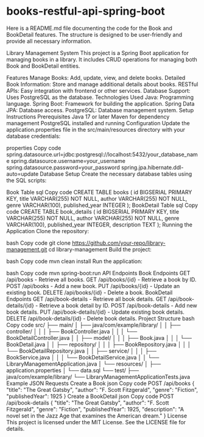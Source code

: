 ﻿# books-restful-api-spring-boot
Here is a README.md file documenting the code for the Book and BookDetail features. The structure is designed to be user-friendly and provide all necessary information.

Library Management System
This project is a Spring Boot application for managing books in a library. It includes CRUD operations for managing both Book and BookDetail entities.

Features
Manage Books: Add, update, view, and delete books.
Detailed Book Information: Store and manage additional details about books.
RESTful APIs: Easy integration with frontend or other services.
Database Support: Uses PostgreSQL as the database.
Technologies Used
Java: Programming language.
Spring Boot: Framework for building the application.
Spring Data JPA: Database access.
PostgreSQL: Database management system.
Setup Instructions
Prerequisites
Java 17 or later
Maven for dependency management
PostgreSQL installed and running
Configuration
Update the application.properties file in the src/main/resources directory with your database credentials:

properties
Copy code
spring.datasource.url=jdbc:postgresql://localhost:5432/your_database_name
spring.datasource.username=your_username
spring.datasource.password=your_password
spring.jpa.hibernate.ddl-auto=update
Database Setup
Create the necessary database tables using the SQL scripts:

Book Table
sql
Copy code
CREATE TABLE books (
    id BIGSERIAL PRIMARY KEY,
    title VARCHAR(255) NOT NULL,
    author VARCHAR(255) NOT NULL,
    genre VARCHAR(100),
    published_year INTEGER
);
BookDetail Table
sql
Copy code
CREATE TABLE book_details (
    id BIGSERIAL PRIMARY KEY,
    title VARCHAR(255) NOT NULL,
    author VARCHAR(255) NOT NULL,
    genre VARCHAR(100),
    published_year INTEGER,
    description TEXT
);
Running the Application
Clone the repository:

bash
Copy code
git clone https://github.com/your-repo/library-management.git
cd library-management
Build the project:

bash
Copy code
mvn clean install
Run the application:

bash
Copy code
mvn spring-boot:run
API Endpoints
Book Endpoints
GET /api/books - Retrieve all books.
GET /api/books/{id} - Retrieve a book by ID.
POST /api/books - Add a new book.
PUT /api/books/{id} - Update an existing book.
DELETE /api/books/{id} - Delete a book.
BookDetail Endpoints
GET /api/book-details - Retrieve all book details.
GET /api/book-details/{id} - Retrieve a book detail by ID.
POST /api/book-details - Add new book details.
PUT /api/book-details/{id} - Update existing book details.
DELETE /api/book-details/{id} - Delete book details.
Project Structure
bash
Copy code
src/
├── main/
│   ├── java/com/example/library/
│   │   ├── controller/
│   │   │   ├── BookController.java
│   │   │   └── BookDetailController.java
│   │   ├── model/
│   │   │   ├── Book.java
│   │   │   └── BookDetail.java
│   │   ├── repository/
│   │   │   ├── BookRepository.java
│   │   │   └── BookDetailRepository.java
│   │   ├── service/
│   │   │   ├── BookService.java
│   │   │   └── BookDetailService.java
│   │   └── LibraryManagementApplication.java
│   └── resources/
│       ├── application.properties
│       └── data.sql
└── test/
    ├── java/com/example/library/
    └── LibraryManagementApplicationTests.java
Example JSON Requests
Create a Book
json
Copy code
POST /api/books
{
  "title": "The Great Gatsby",
  "author": "F. Scott Fitzgerald",
  "genre": "Fiction",
  "publishedYear": 1925
}
Create a BookDetail
json
Copy code
POST /api/book-details
{
  "title": "The Great Gatsby",
  "author": "F. Scott Fitzgerald",
  "genre": "Fiction",
  "publishedYear": 1925,
  "description": "A novel set in the Jazz Age that examines the American dream."
}
License
This project is licensed under the MIT License. See the LICENSE file for details.
